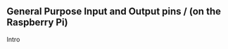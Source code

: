 [comment]: # (
Is this step open? Y/N
If so, short description of this step:
Related links:
Related files:
)

## General Purpose Input and Output pins / (on the Raspberry Pi) 

Intro

